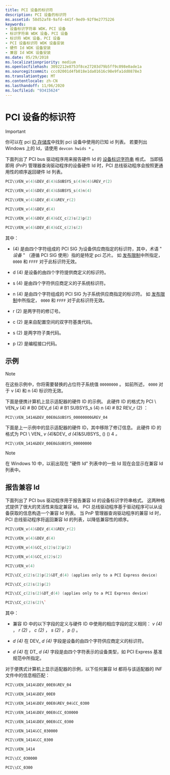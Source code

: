 ```yaml
---
title: PCI 设备的标识符
description: PCI 设备的标识符
ms.assetid: 58d52af8-9afd-441f-9ed9-92f9e2775226
keywords:
- 设备标识字符串 WDK，PCI 设备
- 标识字符串 WDK 设备，PCI 设备
- 标识符 WDK 设备，PCI 设备
- PCI 设备标识符 WDK 设备安装
- 硬件 Id WDK 设备安装
- 兼容 Id WDK 设备安装
ms.date: 05/29/2018
ms.localizationpriority: medium
ms.openlocfilehash: 3092212e8753f8ce27203d79b5ff9c098e0ade1a
ms.sourcegitcommit: ccc02001d4fb018e1da01616c98e9fa1dd0878e3
ms.translationtype: MT
ms.contentlocale: zh-CN
ms.lasthandoff: 11/06/2020
ms.locfileid: "93415624"
---
```

# <a name="identifiers-for-pci-devices"></a>PCI 设备的标识符

> [!IMPORTANT]
> 你可以在 pci [ID 存储库](https://pci-ids.ucw.cz/)中找到 pci 设备中使用的已知 id 列表。 若要列出 Windows 上的 Id，请使用 `devcon hwids *` 。

下面列出了 PCI bus 驱动程序用来报告硬件 Id 的 [设备标识字符串](device-identification-strings.md) 格式。 当即插即用 (PnP) 管理器查询驱动程序的设备硬件 Id 时，PCI 总线驱动程序会按照更通用性的顺序返回硬件 Id 列表。

```cpp
PCI\\VEN_v(4)&DEV_d(4)&SUBSYS_s(4)n(4)&REV_r(2)

PCI\\VEN_v(4)&DEV_d(4)&SUBSYS_s(4)n(4)

PCI\\VEN_v(4)&DEV_d(4)&REV_r(2)

PCI\\VEN_v(4)&DEV_d(4)

PCI\\VEN_v(4)&DEV_d(4)&CC_c(2)s(2)p(2)

PCI\\VEN_v(4)&DEV_d(4)&CC_c(2)s(2)
```

其中：

-  (4) 是由四个字符组成的 PCI SIG 为设备供应商指定的标识符，其中，术语 " *设备* " （遵循 PCI SIG 使用）指的是特定 pci 芯片。 如 [发布限制](../dashboard/publishing-restrictions.md)中所指定， `0000` 和 `FFFF` 对于此标识符无效。

- d (4) 是设备的由四个字符提供商定义的标识符。

- s (4) 是由四个字符供应商定义的子系统标识符。

- n (4) 是由四个字符组成的 PCI SIG 为子系统供应商指定的标识符。 如 [发布限制](../dashboard/publishing-restrictions.md)中所指定， `0000` 和 `FFFF` 对于此标识符无效。

- r (2) 是两字符的修订号。

- c (2) 是来自配置空间的双字符基类代码。

- s (2) 是两字符子类代码。

- p (2) 是编程接口代码。

## <a name="examples"></a>示例

> [!NOTE]
> 在这些示例中，你将需要替换的占位符子系统值 `00000000` 。 如前所述， `0000` 对于 v (4) 和 n (4) 标识符无效。

下面是便携计算机上显示适配器的硬件 ID 的示例。 此硬件 ID 的格式为 PCI \\ VEN_v (4) # B0 DEV_d (4) # B1 SUBSYS_s (4) n (4) # B2 REV_r (2) ：

`PCI\\VEN_1414&DEV_00E0&SUBSYS_00000000&REV_04`

下面是上一示例中的显示适配器的硬件 ID，其中移除了修订信息。 此硬件 ID 的格式为 PCI \\ VEN_ <em>v (4)</em>&DEV_ <em>d (4)</em>&SUBSYS_ ()  () 4 *。*

`PCI\\VEN_1414&DEV_00E0&SUBSYS_00000000`

>[!NOTE]
>在 Windows 10 中，以前出现在 "硬件 Id" 列表中的一些 Id 现在会显示在兼容 Id 列表中。

## <a name="reporting-compatible-ids"></a>报告兼容 Id

下面列出了 PCI bus 驱动程序用于报告兼容 Id 的设备标识字符串格式。 这两种格式提供了很大的灵活性来指定兼容 Id。 PCI 总线驱动程序基于驱动程序可以从设备获取的信息构造一个兼容 Id 列表。 当 PnP 管理器查询驱动程序的兼容 Id 时，PCI 总线驱动程序将返回兼容 Id 的列表，以降低兼容性的顺序。

```cpp
PCI\\VEN_v(4)&DEV_d(4)&REV_r(2)

PCI\\VEN_v(4)&DEV_d(4)

PCI\\VEN_v(4)&CC_c(2)s(2)p(2)

PCI\\VEN_v(4)&CC_c(2)s(2)

PCI\\VEN_v(4)

PCI\\CC_c(2)s(2)p(2)&DT_d(4) (applies only to a PCI Express device)

PCI\\CC_c(2)s(2)p(2)

PCI\\CC_c(2)s(2)&DT_d(4) (applies only to a PCI Express device)

PCI\\CC_c(2)s(2)\`
```

其中：

- 兼容 ID 中的以下字段的定义与硬件 ID 中使用的相应字段的定义相同： *v (4)* ， *r (2)* ， *c (2)* ， *s (2)* ， *p ()* 。

- *d (4)* 在 DEV_ *d (4)* 字段是设备的由四个字符供应商定义的标识符。

- *d (4)* 在 DT_ *d (4)* 字段是由四个字符表示的设备类型，如 PCI Express 基准规范中所指定。

对于便携式计算机上显示适配器的示例，以下任何兼容 Id 都将与该适配器的 INF 文件中的信息相匹配：

```cpp
PCI\\VEN_1414&DEV_00E0&REV_04

PCI\\VEN_1414&DEV_00E0

PCI\\VEN_1414&DEV_00E0&REV_04&CC_0300

PCI\\VEN_1414&DEV_00E0&CC_030000

PCI\\VEN_1414&DEV_00E0&CC_0300

PCI\\VEN_1414&CC_030000

PCI\\VEN_1414&CC_0300

PCI\\VEN_1414

PCI\\CC_030000

PCI\\CC_0300
```
